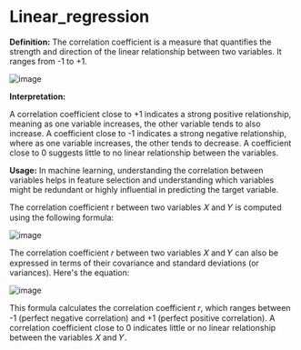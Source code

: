 # Linear_regression

**Definition:** The correlation coefficient is a measure that quantifies the strength and direction of the linear relationship between two variables. It ranges from -1 to +1.

![image](https://github.com/user-attachments/assets/07fe10aa-87b8-4d33-bb6a-9646992482eb)


**Interpretation:**

A correlation coefficient close to +1 indicates a strong positive relationship, meaning as one variable increases, the other variable tends to also increase.
A coefficient close to -1 indicates a strong negative relationship, where as one variable increases, the other tends to decrease.
A coefficient close to 0 suggests little to no linear relationship between the variables.

**Usage:** In machine learning, understanding the correlation between variables helps in feature selection and understanding which variables might be redundant or highly influential in predicting the target variable.

The correlation coefficient r between two variables 𝑋  and 𝑌  is computed using the following formula:

![image](https://github.com/user-attachments/assets/fea75985-2cc6-425d-a9e2-abcc6a4e051d)

The correlation coefficient 𝑟 between two variables 𝑋  and 𝑌 can also be expressed in terms of their covariance and standard deviations (or variances). Here's the equation:

![image](https://github.com/user-attachments/assets/1b76bf61-f77c-4f2e-8d80-112dd459ac11)

This formula calculates the correlation coefficient 𝑟, which ranges between -1 (perfect negative correlation) and +1 (perfect positive correlation). A correlation coefficient close to 0 indicates little or no linear relationship between the variables 𝑋 and 𝑌.
